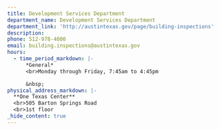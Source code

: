 ```yaml
---
title: Development Services Department
department_name: Development Services Department
department_link: 'http://austintexas.gov/page/building-inspections'
description:
phone: 512-978-4000
email: building.inspections@austintexas.gov
hours:
  - time_period_markdown: |-
      *General*
      <br>Monday through Friday, 7:45am to 4:45pm

      &nbsp;
physical_address_markdown: |-
  **One Texas Center**
  <br>505 Barton Springs Road
  <br>1st floor
_hide_content: true
---
```



